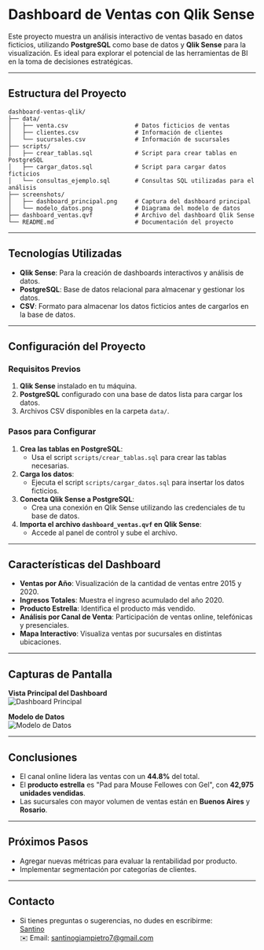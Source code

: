 
# **Dashboard de Ventas con Qlik Sense**

Este proyecto muestra un análisis interactivo de ventas basado en datos ficticios, utilizando **PostgreSQL** como base de datos y **Qlik Sense** para la visualización. Es ideal para explorar el potencial de las herramientas de BI en la toma de decisiones estratégicas.

---

## **Estructura del Proyecto**

```
dashboard-ventas-qlik/
├── data/                 
│   ├── venta.csv                   # Datos ficticios de ventas
│   ├── clientes.csv                # Información de clientes
│   └── sucursales.csv              # Información de sucursales
├── scripts/              
│   ├── crear_tablas.sql            # Script para crear tablas en PostgreSQL
│   ├── cargar_datos.sql            # Script para cargar datos ficticios
│   └── consultas_ejemplo.sql       # Consultas SQL utilizadas para el análisis
├── screenshots/          
│   ├── dashboard_principal.png     # Captura del dashboard principal
│   └── modelo_datos.png            # Diagrama del modelo de datos
├── dashboard_ventas.qvf            # Archivo del dashboard Qlik Sense
└── README.md                       # Documentación del proyecto
```

---

## **Tecnologías Utilizadas**
- **Qlik Sense**: Para la creación de dashboards interactivos y análisis de datos.
- **PostgreSQL**: Base de datos relacional para almacenar y gestionar los datos.
- **CSV**: Formato para almacenar los datos ficticios antes de cargarlos en la base de datos.

---

## **Configuración del Proyecto**

### **Requisitos Previos**
1. **Qlik Sense** instalado en tu máquina.
2. **PostgreSQL** configurado con una base de datos lista para cargar los datos.
3. Archivos CSV disponibles en la carpeta `data/`.

### **Pasos para Configurar**
1. **Crea las tablas en PostgreSQL**:
   - Usa el script `scripts/crear_tablas.sql` para crear las tablas necesarias.
2. **Carga los datos**:
   - Ejecuta el script `scripts/cargar_datos.sql` para insertar los datos ficticios.
3. **Conecta Qlik Sense a PostgreSQL**:
   - Crea una conexión en Qlik Sense utilizando las credenciales de tu base de datos.
4. **Importa el archivo `dashboard_ventas.qvf` en Qlik Sense**:
   - Accede al panel de control y sube el archivo.

---

## **Características del Dashboard**

- **Ventas por Año**: Visualización de la cantidad de ventas entre 2015 y 2020.
- **Ingresos Totales**: Muestra el ingreso acumulado del año 2020.
- **Producto Estrella**: Identifica el producto más vendido.
- **Análisis por Canal de Venta**: Participación de ventas online, telefónicas y presenciales.
- **Mapa Interactivo**: Visualiza ventas por sucursales en distintas ubicaciones.

---

## **Capturas de Pantalla**

**Vista Principal del Dashboard**  
![Dashboard Principal](screenshots/dashboard_principal.png)

**Modelo de Datos**  
![Modelo de Datos](screenshots/modelo_datos.png)

---

## **Conclusiones**

- El canal online lidera las ventas con un **44.8%** del total.
- El **producto estrella** es "Pad para Mouse Fellowes con Gel", con **42,975 unidades vendidas**.
- Las sucursales con mayor volumen de ventas están en **Buenos Aires** y **Rosario**.

---

## **Próximos Pasos**

- Agregar nuevas métricas para evaluar la rentabilidad por producto.
- Implementar segmentación por categorías de clientes.

---

## **Contacto**

- Si tienes preguntas o sugerencias, no dudes en escribirme:  
  [Santino](https://www.linkedin.com/in/santino-giampietro/)  
  ✉️ Email: santinogiampietro7@gmail.com  
